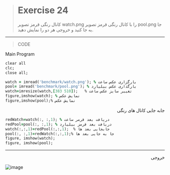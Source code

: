 
> # Exercise 24
>کانال رنگی قرمز تصویر watch.png را با کانال رنگی قرمز تصویر pool.png جا به جا کنید و خروجی هر دو را نمایش دهید.
***
>CODE

Main Program
```ruby
clear all
clc;
close all;

watch = imread('benchmark/watch.png'); % بارگزاری عکس ساعت
pool= imread('benchmark/pool.png'); % بارگذاری عکس بیلیارد
watch=imresize(watch,[383 510]);   % تغییر سایز عکس ساعت
figure,imshow(watch); % نمایش عکس
figure,imshow(pool);% نمایش عکس
```
 <div dir="rtl">
جابه جایی کانال های رنگی
 </div>
 
```ruby
redWatch=watch(:, :,1); % دریافت بعد قرمر ساعت
redPool=pool(:, :,1); % دریافت بعد قرمز بیلیارد
watch(:,:,1)=redPool(:,:,1);  % جابجایی بعد ها      
pool(:, :,1)=redWatch(:,:,1);% جا به جایی بعد ها
figure, imshow(watch);             
figure, imshow(pool);
```
****
 <div dir="rtl">
خروجی
 </div>
 
![image](https://user-images.githubusercontent.com/48456571/116563033-ecacf800-a918-11eb-878d-b6b676753e86.png)

